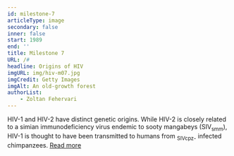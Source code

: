 ```yaml
---
id: milestone-7
articleType: image
secondary: false
inner: false
start: 1989 
end: ''
title: Milestone 7
URL: /#
headline: Origins of HIV
imgURL: img/hiv-m07.jpg
imgCredit: Getty Images
imgAlt: An old-growth forest
authorList:
    - Zoltan Fehervari
---
```

HIV-1 and HIV-2 have distinct genetic origins. While HIV-2 is closely related to a simian immunodeficiency virus endemic to sooty mangabeys (SIV<sub>smm</sub>), HIV-1 is thought to have been transmitted to humans from <sub>SIVcpz-</sub> infected chimpanzees. <a href="#">Read more</a>